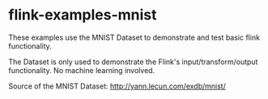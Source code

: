 # flink-examples-mnist
These examples use the MNIST Dataset to demonstrate and test basic flink functionality.

The Dataset is only used to demonstrate the Flink's input/transform/output functionality.
No machine learning involved.

Source of the MNIST Dataset: http://yann.lecun.com/exdb/mnist/
